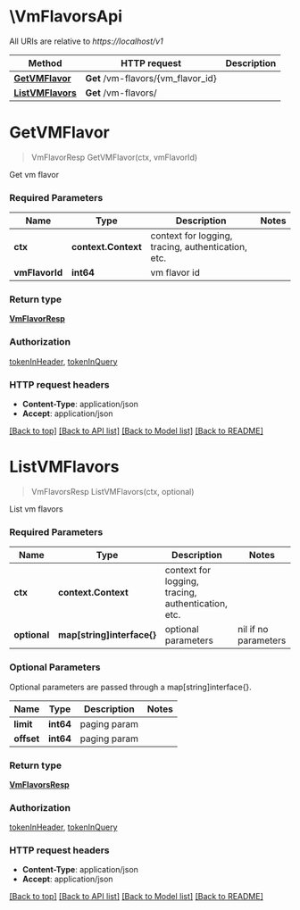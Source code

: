 # \VmFlavorsApi

All URIs are relative to *https://localhost/v1*

Method | HTTP request | Description
------------- | ------------- | -------------
[**GetVMFlavor**](VmFlavorsApi.md#GetVMFlavor) | **Get** /vm-flavors/{vm_flavor_id} | 
[**ListVMFlavors**](VmFlavorsApi.md#ListVMFlavors) | **Get** /vm-flavors/ | 


# **GetVMFlavor**
> VmFlavorResp GetVMFlavor(ctx, vmFlavorId)


Get vm flavor

### Required Parameters

Name | Type | Description  | Notes
------------- | ------------- | ------------- | -------------
 **ctx** | **context.Context** | context for logging, tracing, authentication, etc.
  **vmFlavorId** | **int64**| vm flavor id | 

### Return type

[**VmFlavorResp**](VMFlavorResp.md)

### Authorization

[tokenInHeader](../README.md#tokenInHeader), [tokenInQuery](../README.md#tokenInQuery)

### HTTP request headers

 - **Content-Type**: application/json
 - **Accept**: application/json

[[Back to top]](#) [[Back to API list]](../README.md#documentation-for-api-endpoints) [[Back to Model list]](../README.md#documentation-for-models) [[Back to README]](../README.md)

# **ListVMFlavors**
> VmFlavorsResp ListVMFlavors(ctx, optional)


List vm flavors

### Required Parameters

Name | Type | Description  | Notes
------------- | ------------- | ------------- | -------------
 **ctx** | **context.Context** | context for logging, tracing, authentication, etc.
 **optional** | **map[string]interface{}** | optional parameters | nil if no parameters

### Optional Parameters
Optional parameters are passed through a map[string]interface{}.

Name | Type | Description  | Notes
------------- | ------------- | ------------- | -------------
 **limit** | **int64**| paging param | 
 **offset** | **int64**| paging param | 

### Return type

[**VmFlavorsResp**](VMFlavorsResp.md)

### Authorization

[tokenInHeader](../README.md#tokenInHeader), [tokenInQuery](../README.md#tokenInQuery)

### HTTP request headers

 - **Content-Type**: application/json
 - **Accept**: application/json

[[Back to top]](#) [[Back to API list]](../README.md#documentation-for-api-endpoints) [[Back to Model list]](../README.md#documentation-for-models) [[Back to README]](../README.md)

